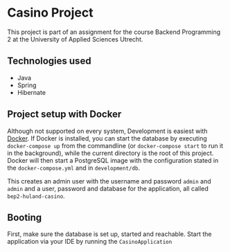 # Casino Project
This project is part of an assignment for the
course Backend Programming 2 at the
University of Applied Sciences Utrecht.

## Technologies used
* Java
* Spring
* Hibernate


## Project setup with Docker
Although not supported on every system,
Development is easiest with [Docker](https://docs.docker.com/desktop/). 
If Docker is installed, 
you can start the database by executing
`docker-compose up` from the commandline 
(or `docker-compose start` to run it in the background), 
while the current directory is the root of this project.
Docker will then start a PostgreSQL image with
the configuration stated in the `docker-compose.yml`
and in `development/db`.

This creates an admin user with the username and password `admin`
and `admin` and a user, password and database for the application,
all called `bep2-huland-casino`.

## Booting
First, make sure the database is set up, started and reachable.
Start the application via your IDE by running the `CasinoApplication`

